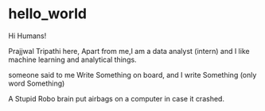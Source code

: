 # hello_world
Hi Humans!

Prajjwal Tripathi here, Apart from me,I am a data analyst (intern) and I like machine learning and analytical things.

someone said to me Write Something on board, and I write Something (only word Something) 

A Stupid Robo brain put airbags on a computer in case it crashed.



